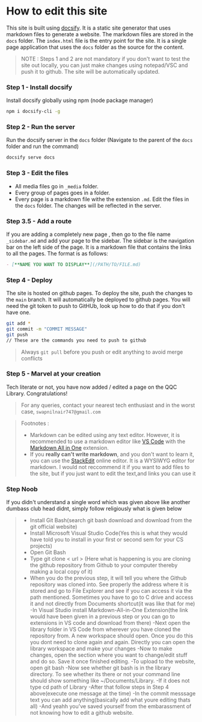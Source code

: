 # How to edit this site

This site is built using [docsify](https://docsify.js.org/#/). It is a static site generator that uses markdown files to generate a website. The markdown files are stored in the `docs` folder. The `index.html` file is the entry point for the site. It is a single page application that uses the `docs` folder as the source for the content.

> NOTE : Steps 1 and 2 are not mandatory if you don't want to test the site out locally, you can just make changes using notepad/VSC and push it to github. The site will be automatically updated.
### Step 1 - Install docsify
Install docsify globally using npm (node package manager)
```bash
npm i docsify-cli -g
```

### Step 2 - Run the server
Run the docsify server in the `docs` folder (Navigate to the parent of the `docs` folder and run the command)
```bash
docsify serve docs
```

### Step 3 - Edit the files
- All media files go in `_media` folder.
- Every group of pages goes in a folder.
- Every page is a markdown file withe the extension `.md`.
Edit the files in the `docs` folder. The changes will be reflected in the server.

### Step 3.5 - Add a route
If you are adding a completely new page , then go to the file name `_sidebar.md` and add your page to the sidebar. The sidebar is the navigation bar on the left side of the page. It is a markdown file that contains the links to all the pages. The format is as follows:
```markdown
- [**NAME YOU WANT TO DISPLAY**](/PATH/TO/FILE.md)
```

### Step 4 - Deploy

The site is hosted on github pages. To deploy the site, push the changes to the `main` branch. It will automatically be deployed to github pages.
You will need the git token to push to GitHUb, look up how to do that if you don't have one.
```bash
git add *
git commit -m "COMMIT MESSAGE"
git push
// These are the commands you need to push to github
```
> Always `git pull` before you push or edit anything to avoid merge conflicts


### Step 5 - Marvel at your creation
Tech literate or not, you have now added / edited a page on the QQC Library. Congratulations!
> For any queries, contact your nearest tech enthusiast and in the worst case, `swapnilnair747@gmail.com`


> Footnotes : 
>- Markdown can be edited using any text editor. However, it is recommended to use a markdown editor like [VS Code](https://code.visualstudio.com/) with the [Markdown All in One](https://marketplace.visualstudio.com/items?itemName=yzhang.markdown-all-in-one) extension.
>- If you **really can't write markdown**, and you don't want to learn it, you can use the [StackEdit](https://stackedit.io/app#) online editor. It is a WYSIWYG editor for markdown. I would not reccommend it if you want to add files to the site, but if you just want to edit the text,and links you can use it

### Step Noob
If you didn't understand a single word which was given above like another dumbass club head didnt, simply follow religiously what is given below
>- Install Git Bash(search git bash download and download from the git official website)
>- Install Microsoft Visual Studio Code(Yes this is what they would have told you to install in your first or second sem for your CS projects)
>- Open Git Bash
>- Type git clone < url >
(Here what is happening is you are cloning the github repository from Github to your computer thereby making a local copy of it)
>- When you do the previous step, it will tell you where the Github repository was cloned into. See properly the address where it is stored and go to File Explorer and see if you can access it via the path mentioned. Sometimes you have to go to C drive and access it and not directly from Documents shortcut(it was like that for me)
>-In Visual Studio install Markdown-All-in-One Extension(the link would have been given in a previous step or you can go to extensions in VS code and download from there)
>-Next open the library folder in VS Code from wherever you have cloned the repository from. A new workspace should open. Once you do this you dont need to clone again and again. Directly you can open the library workspace and make your changes
>-Now to make changes, open the section where you want to change/edit stuff and do so. Save it once finished editing. 
>-To upload to the website, open git bash
>-Now see whether git bash is in the library directory. To see whether its there or not your command line should show something like ~/Documents/Library.
>-If it does not type cd path of Library
>-After that follow steps in Step 4 above(execute one message at the time)
>-In the commit messsage text you can add anything(basically add what youre editing thats all)
>-And yeahh you've saved yourself from the embarassment of not knowing how to edit a github website.

